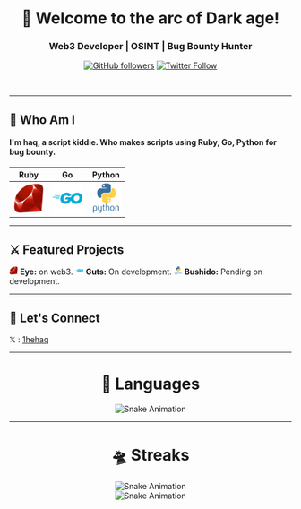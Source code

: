 <!-- Welcome Section -->
<div align="center">
  <h1> 🐺 Welcome to the arc of Dark age! </h1>
  <h3>Web3 Developer | OSINT | Bug Bounty Hunter</h3>
  
  [![GitHub followers](https://img.shields.io/github/followers/yourusername?label=Follow&style=social)](https://github.com/1hehaq)
  [![Twitter Follow](https://img.shields.io/twitter/follow/yourtwitterusername?label=Follow&style=social)](https://twitter.com/1hehaq)
</div>

<div id="header" align="center">
  <img src="https://komarev.com/ghpvc/?username=sammorozov&style=for-the-badge&color=orange" alt=""/>
</div>

---



<!-- Introduction Section -->
## 🥷 Who Am I


#### I'm haq, a script kiddie. Who makes scripts using Ruby, Go, Python for bug bounty.


| Ruby | Go | Python |
|----------|----------|----------|
|  <img src="https://github.com/devicons/devicon/blob/master/icons/ruby/ruby-original.svg" title="Ruby"  alt="Ruby" width="55" height="55"/>|  <img src="https://github.com/devicons/devicon/blob/master/icons/go/go-original-wordmark.svg" title="Go"  alt="Go" width="55" height="55"/>|  <img src="https://github.com/devicons/devicon/blob/master/icons/python/python-original-wordmark.svg" title="python" alt="python" width="55" height="55"/>|


---




<!-- Featured Projects Section -->
## ⚔️ Featured Projects

<img src="https://github.com/devicons/devicon/blob/master/icons/ruby/ruby-original.svg" title="Ruby"  alt="Ruby" width="15" height="15"/> **Eye:** on web3.
<img src="https://github.com/devicons/devicon/blob/master/icons/go/go-original-wordmark.svg" title="Go"  alt="Go" width="15" height="15"/> **Guts:** On development.
<img src="https://github.com/devicons/devicon/blob/master/icons/python/python-original-wordmark.svg" title="python" alt="python" width="15" height="15"/> **Bushido:** Pending on development.





---



<!-- Let's Connect Section -->
<h2>🔗 Let's Connect</h2>

𝕏 : [1hehaq](https://x.com/1hehaq)




---



<!-- Tech Stack Section -->
<div align="center">
  <h1>
👾 Languages
  </h1>
</div>

<div align="center">
  <img src="https://camo.githubusercontent.com/2fedf1b9852a72d6ba156c53b14cfb41ea7f4d21f34e9a8f947386c5dda32035/68747470733a2f2f6769746875622d726561646d652d73746174732e76657263656c2e6170702f6170692f746f702d6c616e67732f3f757365726e616d653d73616d6d6f726f7a6f762673697a655f7765696768743d302e313526636f756e745f7765696768743d302e35266c61796f75743d636f6d70616374267468656d653d766973696f6e2d667269656e646c792d6461726b" alt="Snake Animation">
</div>




---




<!-- Conclusion Section -->
<div align="center">
  <h1>
  🛸 Streaks
  </h1>
</div>

<!-- SVG Animation Section -->
<div align="center">
  <img src="https://camo.githubusercontent.com/3cf05209c211cd71526861c582c00b99c6fd3db6e94a5d639c8d69482e18f527/68747470733a2f2f73747265616b2d73746174732e64656d6f6c61622e636f6d3f757365723d73616d6d6f726f7a6f76267468656d653d68696768636f6e747261737426686964655f626f726465723d7472756526626f726465725f7261646975733d3526636172645f77696474683d383030" alt="Snake Animation">
</div>


<!-- SVG Animation Section -->
<div align="center">
  <img src="https://github.com/sammorozov/sammorozov/blob/main/assets/github-snake.svg" alt="Snake Animation">
</div>

